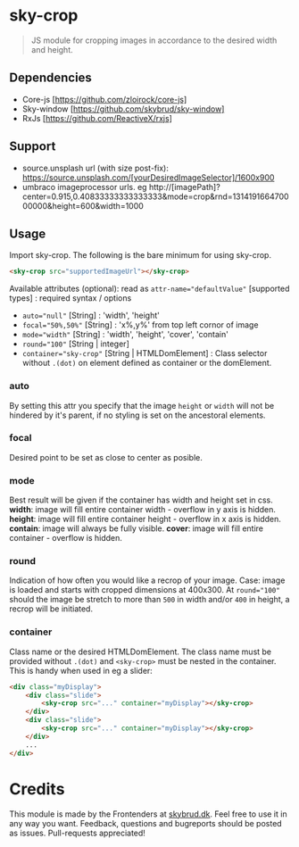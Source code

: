 # sky-crop
> JS module for cropping images in accordance to the desired width and height.

## Dependencies
- Core-js [https://github.com/zloirock/core-js]
- Sky-window [https://github.com/skybrud/sky-window]
- RxJs [https://github.com/ReactiveX/rxjs]

## Support
- source.unsplash url (with size post-fix): https://source.unsplash.com/[yourDesiredImageSelector]/1600x900
- umbraco imageprocessor urls. eg http://[imagePath]?center=0.915,0.40833333333333333&mode=crop&rnd=131419166470000000&height=600&width=1000

## Usage
Import sky-crop. The following is the bare minimum for using sky-crop.
``` html
<sky-crop src="supportedImageUrl"></sky-crop>
```
Available attributes (optional): 
read as `attr-name="defaultValue"` [supported types] : required syntax / options
* `auto="null"` [String] : 'width', 'height'
* `focal="50%,50%"` [String] : 'x%,y%' from top left cornor of image
* `mode="width"` [String] : 'width', 'height', 'cover', 'contain'
* `round="100"` [String | integer] 
* `container="sky-crop"` [String | HTMLDomElement] : Class selector without `.(dot)` on element defined as container or the domElement.

### auto
By setting this attr you specify that the image `height` or `width` will not be hindered by it's parent, if no styling is set on the ancestoral elements.

### focal
Desired point to be set as close to center as posible.

### mode
Best result will be given if the container has width and height set in css.
**width**: image will fill entire container width - overflow in y axis is hidden.
**height**: image will fill entire container height - overflow in x axis is hidden.
**contain**: image will always be fully visible.
**cover**: image will fill entire container - overflow is hidden.

### round
Indication of how often you would like a recrop of your image. Case: image is loaded and starts with cropped dimensions at 400x300. At `round="100"` should the image be stretch to more than `500` in width and/or `400` in height, a recrop will be initiated.

### container
Class name or the desired HTMLDomElement. The class name must be provided without `.(dot)` and `<sky-crop>` must be nested in the container. This is handy when used in eg a slider:
```html
<div class="myDisplay">
    <div class="slide">
        <sky-crop src="..." container="myDisplay"></sky-crop>
    </div>
    <div class="slide">
        <sky-crop src="..." container="myDisplay"></sky-crop>
    </div>
    ...
</div>
```

# Credits
This module is made by the Frontenders at [skybrud.dk](http://www.skybrud.dk/). Feel free to use it in any way you want. Feedback, questions and bugreports should be posted as issues. Pull-requests appreciated!
